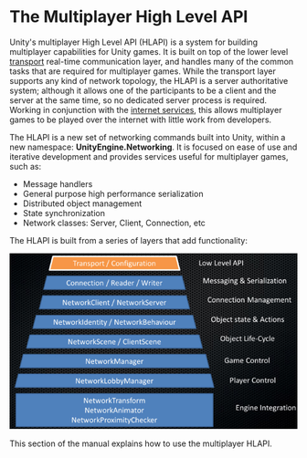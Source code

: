 The Multiplayer High Level API
=============================

Unity's multiplayer High Level API (HLAPI) is a system for building multiplayer capabilities for Unity games. It is built on top of the lower level [transport](UNetUsingTransport) real-time communication layer, and handles many of the common tasks that are required for multiplayer games. While the transport layer supports any kind of network topology, the HLAPI is a server authoritative system; although it allows one of the participants to be a client and the server at the same time, so no dedicated server process is required. Working in conjunction with the [internet services](UnityMultiplayerSettingUp), this allows multiplayer games to be played over the internet with little work from developers.

The HLAPI is a new set of networking commands built into Unity, within a new namespace: **UnityEngine.Networking**. It is focused on ease of use and iterative development and provides services useful for multiplayer games, such as:

* Message handlers
* General purpose high performance serialization
* Distributed object management
* State synchronization
* Network classes: Server, Client, Connection, etc

The HLAPI is built from a series of layers that add functionality:

![](../uploads/Main/NetworkLayers.jpg) 

This section of the manual explains how to use the multiplayer HLAPI.